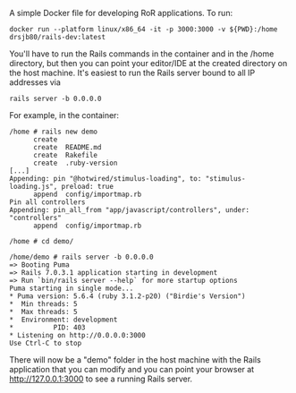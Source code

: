 A simple Docker file for developing RoR applications. To run:

    docker run --platform linux/x86_64 -it -p 3000:3000 -v ${PWD}:/home drsjb80/rails-dev:latest

You'll have to run the Rails commands in the container and in the /home
directory, but then you can point your editor/IDE at the created directory
on the host machine. It's easiest to run the Rails server bound to all IP
addresses via

    rails server -b 0.0.0.0

For example, in the container:

    /home # rails new demo
          create
          create  README.md
          create  Rakefile
          create  .ruby-version
    [...]
    Appending: pin "@hotwired/stimulus-loading", to: "stimulus-loading.js", preload: true
          append  config/importmap.rb
    Pin all controllers
    Appending: pin_all_from "app/javascript/controllers", under: "controllers"
          append  config/importmap.rb

    /home # cd demo/

    /home/demo # rails server -b 0.0.0.0
    => Booting Puma
    => Rails 7.0.3.1 application starting in development
    => Run `bin/rails server --help` for more startup options
    Puma starting in single mode...
    * Puma version: 5.6.4 (ruby 3.1.2-p20) ("Birdie's Version")
    *  Min threads: 5
    *  Max threads: 5
    *  Environment: development
    *          PID: 403
    * Listening on http://0.0.0.0:3000
    Use Ctrl-C to stop

There will now be a "demo" folder in the host machine with the Rails
application that you can modify and you can point your browser at
http://127.0.0.1:3000 to see a running Rails server.
